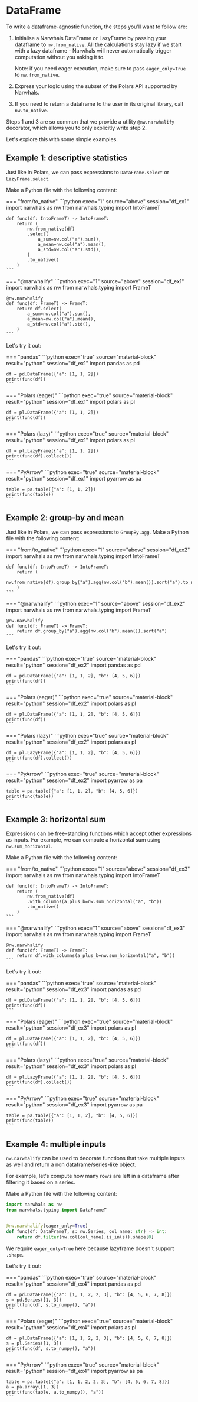 # DataFrame

To write a dataframe-agnostic function, the steps you'll want to follow are:

1. Initialise a Narwhals DataFrame or LazyFrame by passing your dataframe to `nw.from_native`.
    All the calculations stay lazy if we start with a lazy dataframe - Narwhals will never automatically trigger computation without you asking it to.

    Note: if you need eager execution, make sure to pass `eager_only=True` to `nw.from_native`.

2. Express your logic using the subset of the Polars API supported by Narwhals.
3. If you need to return a dataframe to the user in its original library, call `nw.to_native`.

Steps 1 and 3 are so common that we provide a utility `@nw.narwhalify` decorator, which allows you
to only explicitly write step 2.

Let's explore this with some simple examples.

## Example 1: descriptive statistics

Just like in Polars, we can pass expressions to `DataFrame.select` or `LazyFrame.select`.

Make a Python file with the following content:

=== "from/to_native"
    ```python exec="1" source="above" session="df_ex1"
    import narwhals as nw
    from narwhals.typing import IntoFrameT


    def func(df: IntoFrameT) -> IntoFrameT:
        return (
            nw.from_native(df)
            .select(
                a_sum=nw.col("a").sum(),
                a_mean=nw.col("a").mean(),
                a_std=nw.col("a").std(),
            )
            .to_native()
        )
    ```

=== "@narwhalify"
    ```python exec="1" source="above" session="df_ex1"
    import narwhals as nw
    from narwhals.typing import FrameT


    @nw.narwhalify
    def func(df: FrameT) -> FrameT:
        return df.select(
            a_sum=nw.col("a").sum(),
            a_mean=nw.col("a").mean(),
            a_std=nw.col("a").std(),
        )
    ```

Let's try it out:

=== "pandas"
    ```python exec="true" source="material-block" result="python" session="df_ex1"
    import pandas as pd

    df = pd.DataFrame({"a": [1, 1, 2]})
    print(func(df))
    ```

=== "Polars (eager)"
    ```python exec="true" source="material-block" result="python" session="df_ex1"
    import polars as pl

    df = pl.DataFrame({"a": [1, 1, 2]})
    print(func(df))
    ```

=== "Polars (lazy)"
    ```python exec="true" source="material-block" result="python" session="df_ex1"
    import polars as pl

    df = pl.LazyFrame({"a": [1, 1, 2]})
    print(func(df).collect())
    ```

=== "PyArrow"
    ```python exec="true" source="material-block" result="python" session="df_ex1"
    import pyarrow as pa

    table = pa.table({"a": [1, 1, 2]})
    print(func(table))
    ```

## Example 2: group-by and mean

Just like in Polars, we can pass expressions to `GroupBy.agg`.
Make a Python file with the following content:

=== "from/to_native"
    ```python exec="1" source="above" session="df_ex2"
    import narwhals as nw
    from narwhals.typing import IntoFrameT


    def func(df: IntoFrameT) -> IntoFrameT:
        return (
            nw.from_native(df).group_by("a").agg(nw.col("b").mean()).sort("a").to_native()
        )
    ```

=== "@narwhalify"
    ```python exec="1" source="above" session="df_ex2"
    import narwhals as nw
    from narwhals.typing import FrameT


    @nw.narwhalify
    def func(df: FrameT) -> FrameT:
        return df.group_by("a").agg(nw.col("b").mean()).sort("a")
    ```

Let's try it out:

=== "pandas"
    ```python exec="true" source="material-block" result="python" session="df_ex2"
    import pandas as pd

    df = pd.DataFrame({"a": [1, 1, 2], "b": [4, 5, 6]})
    print(func(df))
    ```

=== "Polars (eager)"
    ```python exec="true" source="material-block" result="python" session="df_ex2"
    import polars as pl

    df = pl.DataFrame({"a": [1, 1, 2], "b": [4, 5, 6]})
    print(func(df))
    ```

=== "Polars (lazy)"
    ```python exec="true" source="material-block" result="python" session="df_ex2"
    import polars as pl

    df = pl.LazyFrame({"a": [1, 1, 2], "b": [4, 5, 6]})
    print(func(df).collect())
    ```

=== "PyArrow"
    ```python exec="true" source="material-block" result="python" session="df_ex2"
    import pyarrow as pa

    table = pa.table({"a": [1, 1, 2], "b": [4, 5, 6]})
    print(func(table))
    ```

## Example 3: horizontal sum

Expressions can be free-standing functions which accept other expressions as inputs.
For example, we can compute a horizontal sum using `nw.sum_horizontal`.

Make a Python file with the following content:

=== "from/to_native"
    ```python exec="1" source="above" session="df_ex3"
    import narwhals as nw
    from narwhals.typing import IntoFrameT


    def func(df: IntoFrameT) -> IntoFrameT:
        return (
            nw.from_native(df)
            .with_columns(a_plus_b=nw.sum_horizontal("a", "b"))
            .to_native()
        )
    ```

=== "@narwhalify"
    ```python exec="1" source="above" session="df_ex3"
    import narwhals as nw
    from narwhals.typing import FrameT


    @nw.narwhalify
    def func(df: FrameT) -> FrameT:
        return df.with_columns(a_plus_b=nw.sum_horizontal("a", "b"))
    ```

Let's try it out:

=== "pandas"
    ```python exec="true" source="material-block" result="python" session="df_ex3"
    import pandas as pd

    df = pd.DataFrame({"a": [1, 1, 2], "b": [4, 5, 6]})
    print(func(df))
    ```

=== "Polars (eager)"
    ```python exec="true" source="material-block" result="python" session="df_ex3"
    import polars as pl

    df = pl.DataFrame({"a": [1, 1, 2], "b": [4, 5, 6]})
    print(func(df))
    ```

=== "Polars (lazy)"
    ```python exec="true" source="material-block" result="python" session="df_ex3"
    import polars as pl

    df = pl.LazyFrame({"a": [1, 1, 2], "b": [4, 5, 6]})
    print(func(df).collect())
    ```

=== "PyArrow"
    ```python exec="true" source="material-block" result="python" session="df_ex3"
    import pyarrow as pa

    table = pa.table({"a": [1, 1, 2], "b": [4, 5, 6]})
    print(func(table))
    ```

## Example 4: multiple inputs

`nw.narwhalify` can be used to decorate functions that take multiple inputs as well and
return a non dataframe/series-like object.

For example, let's compute how many rows are left in a dataframe after filtering it based
on a series.

Make a Python file with the following content:

```python exec="1" source="above" session="df_ex4"
import narwhals as nw
from narwhals.typing import DataFrameT


@nw.narwhalify(eager_only=True)
def func(df: DataFrameT, s: nw.Series, col_name: str) -> int:
    return df.filter(nw.col(col_name).is_in(s)).shape[0]
```

We require `eager_only=True` here because lazyframe doesn't support `.shape`.

Let's try it out:

=== "pandas"
    ```python exec="true" source="material-block" result="python" session="df_ex4"
    import pandas as pd

    df = pd.DataFrame({"a": [1, 1, 2, 2, 3], "b": [4, 5, 6, 7, 8]})
    s = pd.Series([1, 3])
    print(func(df, s.to_numpy(), "a"))
    ```

=== "Polars (eager)"
    ```python exec="true" source="material-block" result="python" session="df_ex4"
    import polars as pl

    df = pl.DataFrame({"a": [1, 1, 2, 2, 3], "b": [4, 5, 6, 7, 8]})
    s = pl.Series([1, 3])
    print(func(df, s.to_numpy(), "a"))
    ```

=== "PyArrow"
    ```python exec="true" source="material-block" result="python" session="df_ex4"
    import pyarrow as pa

    table = pa.table({"a": [1, 1, 2, 2, 3], "b": [4, 5, 6, 7, 8]})
    a = pa.array([1, 3])
    print(func(table, a.to_numpy(), "a"))
    ```
